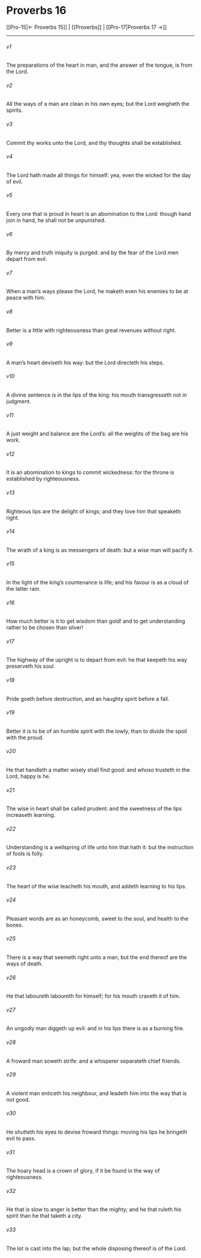 # Proverbs 16

[[Pro-15|← Proverbs 15]] | [[Proverbs]] | [[Pro-17|Proverbs 17 →]]
***

###### v1
The preparations of the heart in man, and the answer of the tongue, is from the Lord.
###### v2
All the ways of a man are clean in his own eyes; but the Lord weigheth the spirits.
###### v3
Commit thy works unto the Lord, and thy thoughts shall be established.
###### v4
The Lord hath made all things for himself: yea, even the wicked for the day of evil.
###### v5
Every one that is proud in heart is an abomination to the Lord: though hand join in hand, he shall not be unpunished.
###### v6
By mercy and truth iniquity is purged: and by the fear of the Lord men depart from evil.
###### v7
When a man’s ways please the Lord, he maketh even his enemies to be at peace with him.
###### v8
Better is a little with righteousness than great revenues without right.
###### v9
A man’s heart deviseth his way: but the Lord directeth his steps.
###### v10
A divine sentence is in the lips of the king: his mouth transgresseth not in judgment.
###### v11
A just weight and balance are the Lord’s: all the weights of the bag are his work.
###### v12
It is an abomination to kings to commit wickedness: for the throne is established by righteousness.
###### v13
Righteous lips are the delight of kings; and they love him that speaketh right.
###### v14
The wrath of a king is as messengers of death: but a wise man will pacify it.
###### v15
In the light of the king’s countenance is life; and his favour is as a cloud of the latter rain.
###### v16
How much better is it to get wisdom than gold! and to get understanding rather to be chosen than silver!
###### v17
The highway of the upright is to depart from evil: he that keepeth his way preserveth his soul.
###### v18
Pride goeth before destruction, and an haughty spirit before a fall.
###### v19
Better it is to be of an humble spirit with the lowly, than to divide the spoil with the proud.
###### v20
He that handleth a matter wisely shall find good: and whoso trusteth in the Lord, happy is he.
###### v21
The wise in heart shall be called prudent: and the sweetness of the lips increaseth learning.
###### v22
Understanding is a wellspring of life unto him that hath it: but the instruction of fools is folly.
###### v23
The heart of the wise teacheth his mouth, and addeth learning to his lips.
###### v24
Pleasant words are as an honeycomb, sweet to the soul, and health to the bones.
###### v25
There is a way that seemeth right unto a man, but the end thereof are the ways of death.
###### v26
He that laboureth laboureth for himself; for his mouth craveth it of him.
###### v27
An ungodly man diggeth up evil: and in his lips there is as a burning fire.
###### v28
A froward man soweth strife: and a whisperer separateth chief friends.
###### v29
A violent man enticeth his neighbour, and leadeth him into the way that is not good.
###### v30
He shutteth his eyes to devise froward things: moving his lips he bringeth evil to pass.
###### v31
The hoary head is a crown of glory, if it be found in the way of righteousness.
###### v32
He that is slow to anger is better than the mighty; and he that ruleth his spirit than he that taketh a city.
###### v33
The lot is cast into the lap; but the whole disposing thereof is of the Lord. 
